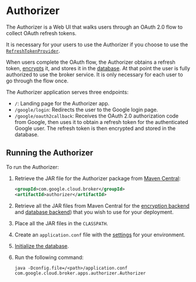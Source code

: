 # Authorizer

The Authorizer is a Web UI that walks users through an OAuth 2.0 flow to collect OAuth refresh tokens.

It is necessary for your users to use the Authorizer if you choose to use the [`RefreshTokenProvider`](providers.md#refresh-token-provider).

When users complete the OAuth flow, the Authorizer obtains a refresh token, [encrypts](encryption.md) it,
and stores it in the [database](database.md). At that point the user is fully authorized to use the broker service.
It is only necessary for each user to go through the flow once.

The Authorizer application serves three endpoints:

- `/`: Landing page for the Authorizer app.
- `/google/login`: Redirects the user to the Google login page.
- `/google/oauth2callback`: Receives the OAuth 2.0 authorization code from Google, then uses it to
  obtain a refresh token for the authenticated Google user. The refresh token is then encrypted
  and stored in the database.

## Running the Authorizer

To run the Authorizer:

1. Retrieve the JAR file for the Authorizer package from [Maven Central](https://search.maven.org/search?q=g:com.google.cloud.broker%20AND%20a:authorizer):
   ```xml
   <groupId>com.google.cloud.broker</groupId>
   <artifactId>authorizer</artifactId>
   ```
2. Retrieve all the JAR files from Maven Central for the [encryption backend](encryption.md#encryption-backends) and
   [database backend](database.md#database-backends)) that you wish to use for your deployment.
3. Place all the JAR files in the `CLASSPATH`.
4. Create an `application.conf` file with the [settings](settings.md) for your environment.
5. [Initialize the database](database.md#database-initialization).
6. Run the following command:

   ```shell
   java -Dconfig.file=/<path>/application.conf com.google.cloud.broker.apps.authorizer.Authorizer
   ```